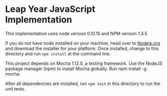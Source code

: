 # Leap Year JavaScript Implementation

This implementation uses node version 0.10.15 and NPM version 1.3.5

If you do not have node installed on your machine, head over to [Nodejs.org](http://nodejs.org/) and download the installer for your platform. Once installed, change to this directory and run `npm install` at the command line. 

This project depends on Mocha 1.12.0, a testing framework. Use the NodeJS package manager (npm) to install Mocha globally. Run npm install -g mocha.

After all dependencies are installed, run `npm test` in this directory to run the unit tests.


